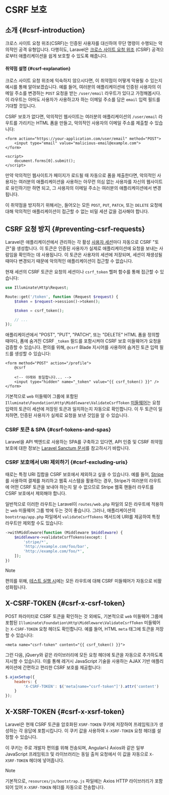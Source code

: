 # CSRF 보호








## 소개 {#csrf-introduction}

크로스 사이트 요청 위조(CSRF)는 인증된 사용자를 대신하여 무단 명령이 수행되는 악의적인 공격 유형입니다. 다행히도, Laravel은 [크로스 사이트 요청 위조](https://en.wikipedia.org/wiki/Cross-site_request_forgery) (CSRF) 공격으로부터 애플리케이션을 쉽게 보호할 수 있도록 해줍니다.


#### 취약점 설명 {#csrf-explanation}

크로스 사이트 요청 위조에 익숙하지 않으시다면, 이 취약점이 어떻게 악용될 수 있는지 예시를 통해 알아보겠습니다. 예를 들어, 여러분의 애플리케이션에 인증된 사용자의 이메일 주소를 변경하는 `POST` 요청을 받는 `/user/email` 라우트가 있다고 가정해봅시다. 이 라우트는 아마도 사용자가 사용하고자 하는 이메일 주소를 담은 `email` 입력 필드를 기대할 것입니다.

CSRF 보호가 없다면, 악의적인 웹사이트는 여러분의 애플리케이션의 `/user/email` 라우트를 가리키는 HTML 폼을 만들고, 악의적인 사용자의 이메일 주소를 제출할 수 있습니다:

```blade
<form action="https://your-application.com/user/email" method="POST">
    <input type="email" value="malicious-email@example.com">
</form>

<script>
    document.forms[0].submit();
</script>
```

만약 악의적인 웹사이트가 페이지가 로드될 때 자동으로 폼을 제출한다면, 악의적인 사용자는 여러분의 애플리케이션을 사용하는 아무런 의심 없는 사용자를 자신의 웹사이트로 유인하기만 하면 되고, 그 사용자의 이메일 주소는 여러분의 애플리케이션에서 변경됩니다.

이 취약점을 방지하기 위해서는, 들어오는 모든 `POST`, `PUT`, `PATCH`, 또는 `DELETE` 요청에 대해 악의적인 애플리케이션이 접근할 수 없는 비밀 세션 값을 검사해야 합니다.


## CSRF 요청 방지 {#preventing-csrf-requests}

Laravel은 애플리케이션에서 관리하는 각 활성 [사용자 세션](/laravel/12.x/session)마다 자동으로 CSRF "토큰"을 생성합니다. 이 토큰은 인증된 사용자가 실제로 애플리케이션에 요청을 보내는 사람임을 확인하는 데 사용됩니다. 이 토큰은 사용자의 세션에 저장되며, 세션이 재생성될 때마다 변경되기 때문에 악의적인 애플리케이션이 접근할 수 없습니다.

현재 세션의 CSRF 토큰은 요청의 세션이나 `csrf_token` 헬퍼 함수를 통해 접근할 수 있습니다:

```php
use Illuminate\Http\Request;

Route::get('/token', function (Request $request) {
    $token = $request->session()->token();

    $token = csrf_token();

    // ...
});
```

애플리케이션에서 "POST", "PUT", "PATCH", 또는 "DELETE" HTML 폼을 정의할 때마다, 폼에 숨겨진 CSRF `_token` 필드를 포함시켜야 CSRF 보호 미들웨어가 요청을 검증할 수 있습니다. 편의를 위해, `@csrf` Blade 지시어를 사용하여 숨겨진 토큰 입력 필드를 생성할 수 있습니다:

```blade
<form method="POST" action="/profile">
    @csrf

    <!-- 아래와 동일합니다... -->
    <input type="hidden" name="_token" value="{{ csrf_token() }}" />
</form>
```

기본적으로 `web` 미들웨어 그룹에 포함된 `Illuminate\Foundation\Http\Middleware\ValidateCsrfToken` [미들웨어](/laravel/12.x/middleware)는 요청 입력의 토큰이 세션에 저장된 토큰과 일치하는지 자동으로 확인합니다. 이 두 토큰이 일치하면, 인증된 사용자가 실제로 요청을 보낸 것임을 알 수 있습니다.


### CSRF 토큰 & SPA {#csrf-tokens-and-spas}

Laravel을 API 백엔드로 사용하는 SPA를 구축하고 있다면, API 인증 및 CSRF 취약점 보호에 대한 정보는 [Laravel Sanctum 문서](/laravel/12.x/sanctum)를 참고하시기 바랍니다.


### CSRF 보호에서 URI 제외하기 {#csrf-excluding-uris}

때로는 특정 URI 집합을 CSRF 보호에서 제외하고 싶을 수 있습니다. 예를 들어, [Stripe](https://stripe.com)를 사용하여 결제를 처리하고 웹훅 시스템을 활용하는 경우, Stripe가 여러분의 라우트에 어떤 CSRF 토큰을 보내야 하는지 알 수 없으므로 Stripe 웹훅 핸들러 라우트를 CSRF 보호에서 제외해야 합니다.

일반적으로 이러한 라우트는 Laravel이 `routes/web.php` 파일의 모든 라우트에 적용하는 `web` 미들웨어 그룹 밖에 두는 것이 좋습니다. 그러나, 애플리케이션의 `bootstrap/app.php` 파일에서 `validateCsrfTokens` 메서드에 URI를 제공하여 특정 라우트만 제외할 수도 있습니다:

```php
->withMiddleware(function (Middleware $middleware) {
    $middleware->validateCsrfTokens(except: [
        'stripe/*',
        'http://example.com/foo/bar',
        'http://example.com/foo/*',
    ]);
})
```

> [!NOTE]
> 편의를 위해, [테스트 실행 시](/laravel/12.x/testing)에는 모든 라우트에 대해 CSRF 미들웨어가 자동으로 비활성화됩니다.


## X-CSRF-TOKEN {#csrf-x-csrf-token}

POST 파라미터로 CSRF 토큰을 확인하는 것 외에도, 기본적으로 `web` 미들웨어 그룹에 포함된 `Illuminate\Foundation\Http\Middleware\ValidateCsrfToken` 미들웨어는 `X-CSRF-TOKEN` 요청 헤더도 확인합니다. 예를 들어, HTML `meta` 태그에 토큰을 저장할 수 있습니다:

```blade
<meta name="csrf-token" content="{{ csrf_token() }}">
```

그런 다음, jQuery와 같은 라이브러리에 모든 요청 헤더에 토큰을 자동으로 추가하도록 지시할 수 있습니다. 이를 통해 레거시 JavaScript 기술을 사용하는 AJAX 기반 애플리케이션에 간편하고 편리한 CSRF 보호를 제공합니다:

```js
$.ajaxSetup({
    headers: {
        'X-CSRF-TOKEN': $('meta[name="csrf-token"]').attr('content')
    }
});
```


## X-XSRF-TOKEN {#csrf-x-xsrf-token}

Laravel은 현재 CSRF 토큰을 암호화된 `XSRF-TOKEN` 쿠키에 저장하여 프레임워크가 생성하는 각 응답에 포함시킵니다. 이 쿠키 값을 사용하여 `X-XSRF-TOKEN` 요청 헤더를 설정할 수 있습니다.

이 쿠키는 주로 개발자 편의를 위해 전송되며, Angular나 Axios와 같은 일부 JavaScript 프레임워크 및 라이브러리는 동일 출처 요청에서 이 값을 자동으로 `X-XSRF-TOKEN` 헤더에 넣어줍니다.

> [!NOTE]
> 기본적으로, `resources/js/bootstrap.js` 파일에는 Axios HTTP 라이브러리가 포함되어 있어 `X-XSRF-TOKEN` 헤더를 자동으로 전송합니다.
